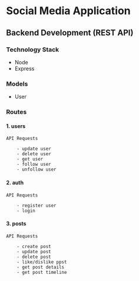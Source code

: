 # Social Media Application

## Backend Development (REST API)

### Technology Stack

- Node 
- Express

### Models

- User

### Routes


#### 1. users

    API Requests

        - update user
        - delete user
        - get user
        - follow user
        - unfollow user


#### 2. auth

    API Requests

        - register user
        - login

#### 3. posts

    API Requests

        - create post
        - update post
        - delete post
        - like/dislike ppst
        - get post details
        - get post timeline

